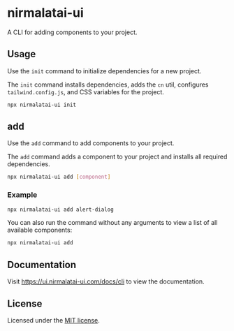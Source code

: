 # nirmalatai-ui

A CLI for adding components to your project.

## Usage

Use the `init` command to initialize dependencies for a new project.

The `init` command installs dependencies, adds the `cn` util, configures `tailwind.config.js`, and CSS variables for the project.

```bash
npx nirmalatai-ui init
```

## add

Use the `add` command to add components to your project.

The `add` command adds a component to your project and installs all required dependencies.

```bash
npx nirmalatai-ui add [component]
```

### Example

```bash
npx nirmalatai-ui add alert-dialog
```

You can also run the command without any arguments to view a list of all available components:

```bash
npx nirmalatai-ui add
```

## Documentation

Visit https://ui.nirmalatai-ui.com/docs/cli to view the documentation.

## License

Licensed under the [MIT license](https://github.com/nirmalatai-ui/ui/blob/main/LICENSE.md).
